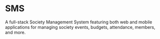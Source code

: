# SMS
A full-stack Society Management System featuring both web and mobile applications for managing society events, budgets, attendance, members, and more.
